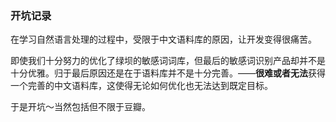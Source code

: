 ### 开坑记录

在学习自然语言处理的过程中，受限于中文语料库的原因，让开发变得很痛苦。

即使我们十分努力的优化了绿坝的敏感词词库，但最后的敏感词识别产品却并不是十分优雅。归于最后原因还是在于语料库并不是十分完善。——**很难或者无法**获得一个完善的中文语料库，这使得无论如何优化也无法达到既定目标。

于是开坑～当然包括但不限于豆瓣。